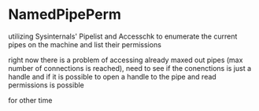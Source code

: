 # NamedPipePerm
utilizing Sysinternals' Pipelist and Accesschk to enumerate the current pipes on the machine and list their permissions

right now there is a problem of accessing already maxed out pipes (max number of connections is reached), need to see if the conenctions is just a handle and if it is possible to open a handle to the pipe  and read permissions is possible

for other time
